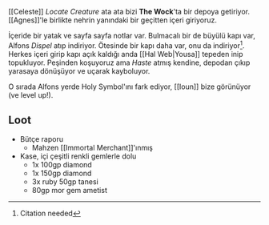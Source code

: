 [[Celeste]] *Locate Creature* ata ata bizi **The Wock**'ta bir depoya getiriyor. [[Agnes]]'le birlikte nehrin yanındaki bir geçitten içeri giriyoruz.  
  
İçeride bir yatak ve sayfa sayfa notlar var. Bulmacalı bir de büyülü kapı var, Alfons *Dispel* atıp indiriyor. Ötesinde bir kapı daha var, onu da indiriyor[^1]. Herkes içeri girip kapı açık kaldığı anda [[Hal Web|Yousa]] tepeden inip topukluyor. Peşinden koşuyoruz ama *Haste* atmış kendine, depodan çıkıp yarasaya dönüşüyor ve uçarak kayboluyor.  
  
O sırada Alfons yerde Holy Symbol'ını fark ediyor, [[Ioun]] bize görünüyor (ve level up!).  
  
## Loot  
  
- Bütçe raporu  
	- Mahzen [[Immortal Merchant]]'ınmış   
- Kase, içi çeşitli renkli gemlerle dolu  
	- 1x 100gp diamond  
	- 1x 150gp diamond  
	- 3x ruby 50gp tanesi  
	- 80gp mor gem ametist  
  
[^1]: Citation needed